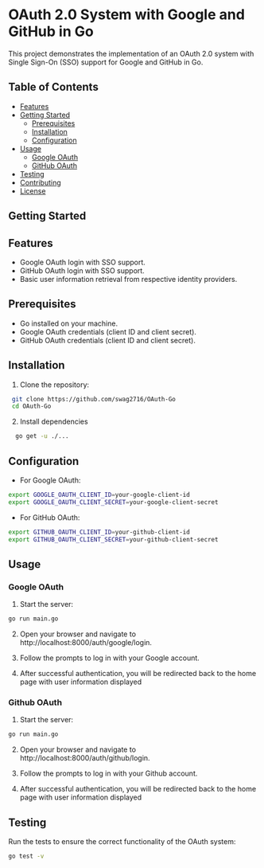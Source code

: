 
# OAuth 2.0 System with Google and GitHub in Go

This project demonstrates the implementation of an OAuth 2.0 system with Single Sign-On (SSO) support for Google and GitHub in Go.

## Table of Contents

- [Features](#features)
- [Getting Started](#getting-started)
  - [Prerequisites](#prerequisites)
  - [Installation](#installation)
  - [Configuration](#configuration)
- [Usage](#usage)
  - [Google OAuth](#google-oauth)
  - [GitHub OAuth](#github-oauth)
- [Testing](#testing)
- [Contributing](#contributing)
- [License](#license)



## Getting Started







## Features

- Google OAuth login with SSO support.
- GitHub OAuth login with SSO support.
- Basic user information retrieval from respective identity providers.


## Prerequisites

- Go installed on your machine.
- Google OAuth credentials (client ID and client secret).
- GitHub OAuth credentials (client ID and client secret).
## Installation

1. Clone the repository:

  ```bash
   git clone https://github.com/swag2716/OAuth-Go
   cd OAuth-Go
  ```
2. Install dependencies
  
  ```bash
    go get -u ./...
  ```
  
    
## Configuration

- For Google OAuth:
```bash
export GOOGLE_OAUTH_CLIENT_ID=your-google-client-id
export GOOGLE_OAUTH_CLIENT_SECRET=your-google-client-secret
```
- For GitHub OAuth:
```bash
export GITHUB_OAUTH_CLIENT_ID=your-github-client-id
export GITHUB_OAUTH_CLIENT_SECRET=your-github-client-secret
```
## Usage

### Google OAuth

1. Start the server:
```bash
go run main.go
```
2. Open your browser and navigate to http://localhost:8000/auth/google/login.

3. Follow the prompts to log in with your Google account.

4. After successful authentication, you will be redirected back to the home page with user information displayed

### Github OAuth

1. Start the server:
```bash
go run main.go
```
2. Open your browser and navigate to http://localhost:8000/auth/github/login.

3. Follow the prompts to log in with your Github account.

4. After successful authentication, you will be redirected back to the home page with user information displayed


## Testing

Run the tests to ensure the correct functionality of the OAuth system:

```bash
go test -v
```

